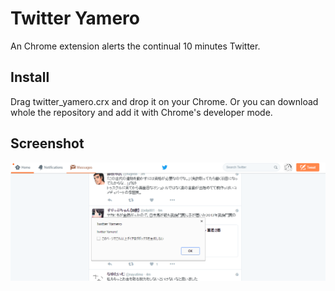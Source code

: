 # Twitter Yamero
An Chrome extension alerts the continual 10 minutes Twitter.

## Install
Drag twitter_yamero.crx and drop it on your Chrome.
Or you can download whole the repository and add it with Chrome's developer mode.

## Screenshot
![Screenshot](desc.PNG)
